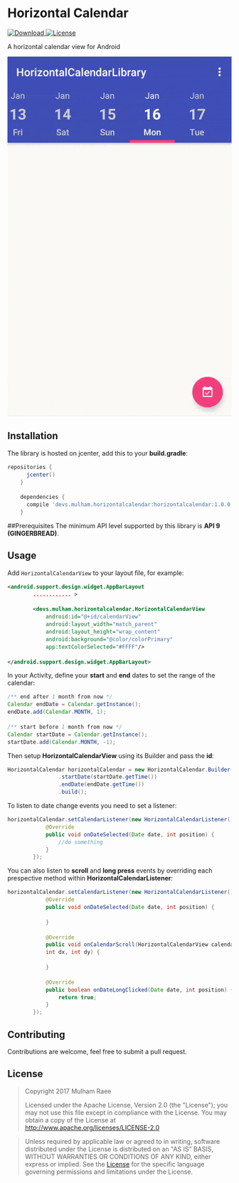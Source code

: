 # Horizontal Calendar

[ ![Download](https://api.bintray.com/packages/mulham-raee/maven/horizontal-calendar/images/download.svg) ](https://bintray.com/mulham-raee/maven/horizontal-calendar/_latestVersion)
[![License](https://img.shields.io/badge/License-Apache%202.0-blue.svg)](https://opensource.org/licenses/Apache-2.0)

A horizontal calendar view for Android

![demo](/art/demo.gif)

## Installation
The library is hosted on jcenter, add this to your **build.gradle**:

```gradle
repositories {
      jcenter()
    }
    
    dependencies {
      compile 'devs.mulham.horizontalcalendar:horizontalcalendar:1.0.0'
    }
```

##Prerequisites
The minimum API level supported by this library is **API 9 (GINGERBREAD)**.

## Usage
Add `HorizontalCalendarView` to your layout file, for example:

```xml
<android.support.design.widget.AppBarLayout
		............ >
		
        <devs.mulham.horizontalcalendar.HorizontalCalendarView
            android:id="@+id/calendarView"
            android:layout_width="match_parent"
            android:layout_height="wrap_content"
            android:background="@color/colorPrimary"
            app:textColorSelected="#FFFF"/>
            
</android.support.design.widget.AppBarLayout>
```

In your Activity, define your **start** and **end** dates to set the range of the calendar:

```java
/** end after 1 month from now */
Calendar endDate = Calendar.getInstance();
endDate.add(Calendar.MONTH, 1);

/** start before 1 month from now */
Calendar startDate = Calendar.getInstance();
startDate.add(Calendar.MONTH, -1);
```

Then setup **HorizontalCalendarView** using its Builder and pass the **id**: 

```java
HorizontalCalendar horizontalCalendar = new HorizontalCalendar.Builder(this, R.id.calendarView)
                .startDate(startDate.getTime())
                .endDate(endDate.getTime())
                .build();
```

To listen to date change events you need to set a listener:

```java
horizontalCalendar.setCalendarListener(new HorizontalCalendarListener() {
            @Override
            public void onDateSelected(Date date, int position) {
                //do something
            }
        });
```

You can also listen to **scroll** and **long press** events by overriding each prespective method within **HorizontalCalendarListener**:

```java
horizontalCalendar.setCalendarListener(new HorizontalCalendarListener() {
            @Override
            public void onDateSelected(Date date, int position) {

            }

            @Override
            public void onCalendarScroll(HorizontalCalendarView calendarView, 
            int dx, int dy) {
                
            }

            @Override
            public boolean onDateLongClicked(Date date, int position) {
                return true;
            }
        });
```

## Contributing
Contributions are welcome, feel free to submit a pull request.

## License
> Copyright 2017  Mulham Raee
> 
> Licensed under the Apache License, Version 2.0 (the "License");
> you may not use this file except in compliance with the License.
> You may obtain a copy of the License at
       http://www.apache.org/licenses/LICENSE-2.0

> Unless required by applicable law or agreed to in writing, software
> distributed under the License is distributed on an "AS IS" BASIS,
> WITHOUT WARRANTIES OR CONDITIONS OF ANY KIND, either express or implied.
> See the [License](/LICENSE) for the specific language governing
> permissions and limitations under the License.
